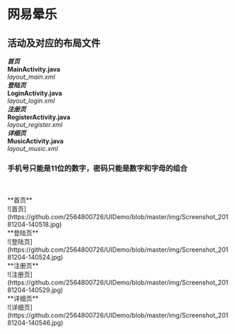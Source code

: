 # 网易晕乐
## 活动及对应的布局文件
***首页***<br>
**MainActivity.java**<br>
*layout_main.xml*<br>
***登陆页***<br>
**LoginActivity.java**<br>
*layout_login.xml*<br>
***注册页***<br>
**RegisterActivity.java**<br>
*layout_register.xml*<br>
***详细页***<br>
**MusicActivity.java**<br>
*layout_music.xml*<br>
### 手机号只能是11位的数字，密码只能是数字和字母的组合
<br>
<br>
**首页**
<br>
![首页](https://github.com/2564800726/UIDemo/blob/master/img/Screenshot_20181204-140518.jpg)
<br>
**登陆页**
<br>
![登陆页](https://github.com/2564800726/UIDemo/blob/master/img/Screenshot_20181204-140524.jpg)
<br>
**注册页**
<br>
![注册页](https://github.com/2564800726/UIDemo/blob/master/img/Screenshot_20181204-140529.jpg)
<br>
**详细页**
<br>
![详细页](https://github.com/2564800726/UIDemo/blob/master/img/Screenshot_20181204-140546.jpg)
<br>
